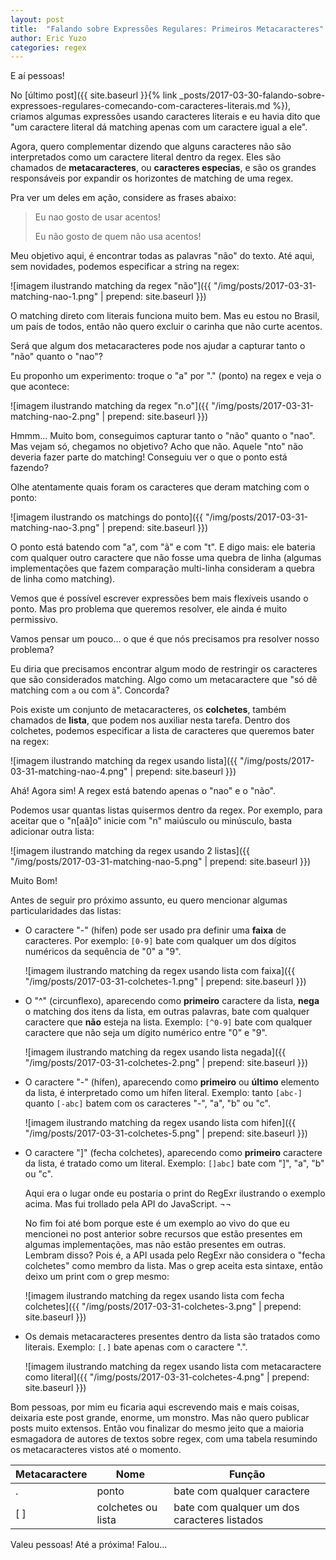 ```yaml
---
layout: post
title:  "Falando sobre Expressões Regulares: Primeiros Metacaracteres"
author: Eric Yuzo
categories: regex
---
```

E aí pessoas!

No [último post]({{ site.baseurl }}{% link _posts/2017-03-30-falando-sobre-expressoes-regulares-comecando-com-caracteres-literais.md %}), criamos algumas expressões usando caracteres literais e eu havia dito que "um caractere literal dá matching apenas com um caractere igual a ele".

Agora, quero complementar dizendo que alguns caracteres não são interpretados como um caractere literal dentro da regex. Eles são chamados de **metacaracteres**, ou **caracteres especias**, e são os grandes responsáveis por expandir os horizontes de matching de uma regex.

Pra ver um deles em ação, considere as frases abaixo:

> Eu nao gosto de usar acentos!
>
> Eu não gosto de quem não usa acentos!

Meu objetivo aqui, é encontrar todas as palavras "não" do texto. Até aqui, sem novidades, podemos especificar a string na regex:

![imagem ilustrando matching da regex "não"]({{ "/img/posts/2017-03-31-matching-nao-1.png" | prepend: site.baseurl }})

O matching direto com literais funciona muito bem. Mas eu estou no Brasil, um país de todos, então não quero excluir o carinha que não curte acentos.

Será que algum dos metacaracteres pode nos ajudar a capturar tanto o "não" quanto o "nao"?

Eu proponho um experimento: troque o "a" por "." (ponto) na regex e veja o que acontece:

![imagem ilustrando matching da regex "n.o"]({{ "/img/posts/2017-03-31-matching-nao-2.png" | prepend: site.baseurl }})

Hmmm... Muito bom, conseguimos capturar tanto o "não" quanto o "nao". Mas vejam só, chegamos no objetivo? Acho que não. Aquele "nto" não deveria fazer parte do matching! Conseguiu ver o que o ponto está fazendo?

Olhe atentamente quais foram os caracteres que deram matching com o ponto:

![imagem ilustrando os matchings do ponto]({{ "/img/posts/2017-03-31-matching-nao-3.png" | prepend: site.baseurl }})

O ponto está batendo com "a", com "ã" e com "t". E digo mais: ele bateria com qualquer outro caractere que não fosse uma quebra de linha (algumas implementações que fazem comparação multi-linha consideram a quebra de linha como matching).

Vemos que é possível escrever expressões bem mais flexíveis usando o ponto. Mas pro problema que queremos resolver, ele ainda é muito permissivo.

Vamos pensar um pouco... o que é que nós precisamos pra resolver nosso problema?

Eu diria que precisamos encontrar algum modo de restringir os caracteres que são considerados matching. Algo como um metacaractere que "só dê matching com `a` ou com `ã`". Concorda?

Pois existe um conjunto de metacaracteres, os **colchetes**, também chamados de **lista**, que podem nos auxiliar nesta tarefa. Dentro dos colchetes, podemos especificar a lista de caracteres que queremos bater na regex:

![imagem ilustrando matching da regex usando lista]({{ "/img/posts/2017-03-31-matching-nao-4.png" | prepend: site.baseurl }})

Ahá! Agora sim! A regex está batendo apenas o "nao" e o "não".

Podemos usar quantas listas quisermos dentro da regex. Por exemplo, para aceitar que o "n[aã]o" inicie com "n" maiúsculo ou minúsculo, basta adicionar outra lista:

![imagem ilustrando matching da regex usando 2 listas]({{ "/img/posts/2017-03-31-matching-nao-5.png" | prepend: site.baseurl }})

Muito Bom!

Antes de seguir pro próximo assunto, eu quero mencionar algumas particularidades das listas:

- O caractere "-" (hífen) pode ser usado pra definir uma **faixa** de caracteres. Por exemplo: `[0-9]` bate com qualquer um dos dígitos numéricos da sequência de "0" a "9".

  ![imagem ilustrando matching da regex usando lista com faixa]({{ "/img/posts/2017-03-31-colchetes-1.png" | prepend: site.baseurl }})

- O "^" (circunflexo), aparecendo como **primeiro** caractere da lista, **nega** o matching dos itens da lista, em outras palavras, bate com qualquer caractere que **não** esteja na lista. Exemplo: `[^0-9]` bate com qualquer caractere que não seja um dígito numérico entre "0" e "9".

  ![imagem ilustrando matching da regex usando lista negada]({{ "/img/posts/2017-03-31-colchetes-2.png" | prepend: site.baseurl }})

- O caractere "-" (hífen), aparecendo como **primeiro** ou **último** elemento da lista, é interpretado como um hífen literal. Exemplo: tanto `[abc-]` quanto `[-abc]` batem com os caracteres "-", "a", "b" ou "c".

  ![imagem ilustrando matching da regex usando lista com hifen]({{ "/img/posts/2017-03-31-colchetes-5.png" | prepend: site.baseurl }})

- O caractere "]" (fecha colchetes), aparecendo como **primeiro** caractere da lista, é tratado como um literal. Exemplo: `[]abc]` bate com "]", "a", "b" ou "c".

  Aqui era o lugar onde eu postaria o print do RegExr ilustrando o exemplo acima. Mas fui trollado pela API do JavaScript. ¬¬

  No fim foi até bom porque este é um exemplo ao vivo do que eu mencionei no post anterior sobre recursos que estão presentes em algumas implementações, mas não estão presentes em outras. Lembram disso? Pois é, a API usada pelo RegExr não considera o "fecha colchetes" como membro da lista. Mas o grep aceita esta sintaxe, então deixo um print com o grep mesmo:

  ![imagem ilustrando matching da regex usando lista com fecha colchetes]({{ "/img/posts/2017-03-31-colchetes-3.png" | prepend: site.baseurl }})

- Os demais metacaracteres presentes dentro da lista são tratados como literais. Exemplo: `[.]` bate apenas com o caractere ".".

  ![imagem ilustrando matching da regex usando lista com metacaractere como literal]({{ "/img/posts/2017-03-31-colchetes-4.png" | prepend: site.baseurl }})

Bom pessoas, por mim eu ficaria aqui escrevendo mais e mais coisas, deixaria este post grande, enorme, um monstro. Mas não quero publicar posts muito extensos. Então vou finalizar do mesmo jeito que a maioria esmagadora de autores de textos sobre regex, com uma tabela resumindo os metacaracteres vistos até o momento.

<table class="table table-bordered">
  <thead>
    <tr>
      <th>Metacaractere</th><th>Nome</th><th>Função</th>
    </tr>
  </thead>
  <tbody>
    <tr>
      <td>.</td><td>ponto</td><td>bate com qualquer caractere</td>
    </tr>
    <tr>
      <td>[ ]</td><td>colchetes ou lista</td><td>bate com qualquer um dos caracteres listados</td>
    </tr>
  </tbody>
</table>

Valeu pessoas! Até a próxima! Falou...
